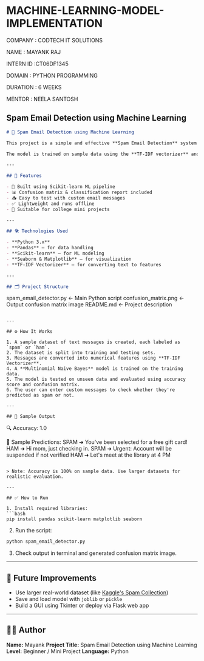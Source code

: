 # MACHINE-LEARNING-MODEL-IMPLEMENTATION


COMPANY : CODTECH IT SOLUTIONS

NAME : MAYANK RAJ

INTERN ID :CT06DF1345

DOMAIN : PYTHON PROGRAMMING

DURATION : 6 WEEKS

MENTOR : NEELA SANTOSH

##  Spam Email Detection using Machine Learning

```markdown
# 📧 Spam Email Detection using Machine Learning

This project is a simple and effective **Spam Email Detection** system built using **Python** and **Scikit-learn**. It uses Natural Language Processing (NLP) techniques to classify messages as **spam** or **ham (not spam)** based on their content.

The model is trained on sample data using the **TF-IDF vectorizer** and **Multinomial Naive Bayes** classifier. This is a beginner-friendly machine learning project suitable for academic submissions or personal learning.

---

## 🚀 Features

- 🧠 Built using Scikit-learn ML pipeline  
- 📊 Confusion matrix & classification report included  
- 📥 Easy to test with custom email messages  
- ✅ Lightweight and runs offline  
- 📌 Suitable for college mini projects

---

## 🛠️ Technologies Used

- **Python 3.x**
- **Pandas** – for data handling  
- **Scikit-learn** – for ML modeling  
- **Seaborn & Matplotlib** – for visualization  
- **TF-IDF Vectorizer** – for converting text to features  

---

## 🗂️ Project Structure

```

spam\_email\_detector.py        ← Main Python script
confusion\_matrix.png          ← Output confusion matrix image
README.md                     ← Project description

```

---

## ⚙️ How It Works

1. A sample dataset of text messages is created, each labeled as `spam` or `ham`.
2. The dataset is split into training and testing sets.
3. Messages are converted into numerical features using **TF-IDF Vectorizer**.
4. A **Multinomial Naive Bayes** model is trained on the training data.
5. The model is tested on unseen data and evaluated using accuracy score and confusion matrix.
6. The user can enter custom messages to check whether they're predicted as spam or not.

---

## 🧪 Sample Output

```

🔍 Accuracy: 1.0

📨 Sample Predictions:
SPAM ➜ You've been selected for a free gift card!
HAM ➜ Hi mom, just checking in.
SPAM ➜ Urgent: Account will be suspended if not verified
HAM ➜ Let's meet at the library at 4 PM

````

> Note: Accuracy is 100% on sample data. Use larger datasets for realistic evaluation.

---

## ✅ How to Run

1. Install required libraries:
```bash
pip install pandas scikit-learn matplotlib seaborn
````

2. Run the script:

```bash
python spam_email_detector.py
```

3. Check output in terminal and generated confusion matrix image.

---

## 📌 Future Improvements

* Use larger real-world dataset (like [Kaggle's Spam Collection](https://www.kaggle.com/uciml/sms-spam-collection-dataset))
* Save and load model with `joblib` or `pickle`
* Build a GUI using Tkinter or deploy via Flask web app

---

## 👨‍💻 Author

**Name:** Mayank
**Project Title:** Spam Email Detection using Machine Learning
**Level:** Beginner / Mini Project
**Language:** Python




